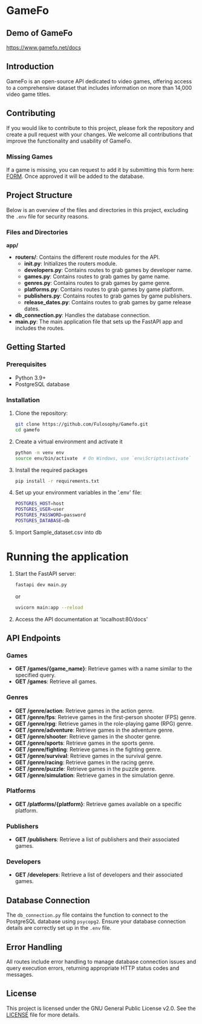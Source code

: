 # GameFo

## Demo of GameFo

https://www.gamefo.net/docs

## Introduction
GameFo is an open-source API dedicated to video games, offering access to a comprehensive dataset that includes information on more than 14,000 video game titles.

## Contributing

If you would like to contribute to this project, please fork the repository and create a pull request with your changes. We welcome all contributions that improve the functionality and usability of GameFo. 

### Missing Games
If a game is missing, you can request to add it by submitting this form here: [FORM](https://docs.google.com/forms/d/e/1FAIpQLSfHOAAvBX4ze0k-e3X5LEgwb_TQwgeK_BovzFyIUGQXzK7NPw/viewform?usp=sf_link). Once approved it will be added to the database.


## Project Structure

Below is an overview of the files and directories in this project, excluding the `.env` file for security reasons.

### Files and Directories
**app/** 
- **routers/**: Contains the different route modules for the API.
  - **__init__.py**: Initializes the routers module.
  - **developers.py**: Contains routes to grab games by developer name.
  - **games.py**: Contains routes to grab games by game name.
  - **genres.py**: Contains routes to grab games by game genre.
  - **platforms.py**: Contains routes to grab games by game platform.
  - **publishers.py**: Contains routes to grab games by game publishers.
  - **release_dates.py**: Contains routes to grab games by game release dates.
- **db_connection.py**: Handles the database connection.
- **main.py**: The main application file that sets up the FastAPI app and includes the routes.




## Getting Started

### Prerequisites

- Python 3.9+
- PostgreSQL database

### Installation

1. Clone the repository:
   ```bash
   git clone https://github.com/Fulosophy/Gamefo.git
   cd gamefo

2. Create a virtual environment and activate it
    ```bash
    python -m venv env
    source env/bin/activate  # On Windows, use `env\Scripts\activate`

    ```
3. Install the required packages
    ```bash
    pip install -r requirements.txt
    ```
4. Set up your environment variables in the '.env' file:
   
   ```bash
   POSTGRES_HOST=host
   POSTGRES_USER=user
   POSTGRES_PASSWORD=password
   POSTGRES_DATABASE=db
   ```
5. Import Sample_dataset.csv into db
# Running the application
1. Start the FastAPI server:
    ```bash
    fastapi dev main.py
    ```
    or
    ```bash
    uvicorn main:app --reload
    ```
2. Access the API documentation at 'localhost:80/docs'

## API Endpoints

### Games

- **GET /games/{game_name}**: Retrieve games with a name similar to the specified query.
- **GET /games**: Retrieve all games.
### Genres

- **GET /genre/action**: Retrieve games in the action genre.
- **GET /genre/fps**: Retrieve games in the first-person shooter (FPS) genre.
- **GET /genre/rpg**: Retrieve games in the role-playing game (RPG) genre.
- **GET /genre/adventure**: Retrieve games in the adventure genre.
- **GET /genre/shooter**: Retrieve games in the shooter genre.
- **GET /genre/sports**: Retrieve games in the sports genre.
- **GET /genre/fighting**: Retrieve games in the fighting genre.
- **GET /genre/survival**: Retrieve games in the survival genre.
- **GET /genre/racing**: Retrieve games in the racing genre.
- **GET /genre/puzzle**: Retrieve games in the puzzle genre.
- **GET /genre/simulation**: Retrieve games in the simulation genre.

### Platforms

- **GET /platforms/{platform}**: Retrieve games available on a specific platform.

### Publishers

- **GET /publishers**: Retrieve a list of publishers and their associated games.


### Developers

- **GET /developers**: Retrieve a list of developers and their associated games.

## Database Connection

The `db_connection.py` file contains the function to connect to the PostgreSQL database using `psycopg2`. Ensure your database connection details are correctly set up in the `.env` file.

## Error Handling

All routes include error handling to manage database connection issues and query execution errors, returning appropriate HTTP status codes and messages.



## License

This project is licensed under the GNU General Public License v2.0. See the [LICENSE](LICENSE) file for more details.

